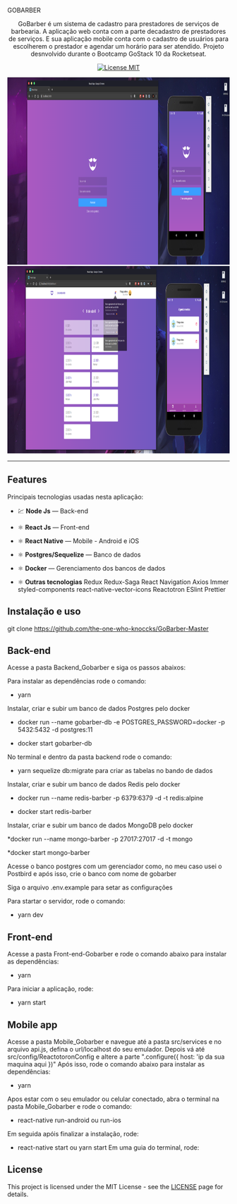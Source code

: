 GOBARBER
</h1>

<p align="center">GoBarber é um sistema de cadastro para prestadores de serviços de barbearia. A aplicação web conta com a parte decadastro de prestadores de serviços. E sua aplicação mobile conta com o cadastro de usuários para escolherem o prestador e agendar um horário para ser atendido. Projeto desnvolvido durante o Bootcamp GoStack 10 da Rocketseat.</p>

<p align="center">
  <a href="https://opensource.org/licenses/MIT">
    <img src="https://img.shields.io/badge/License-MIT-blue.svg" alt="License MIT">
  </a>
</p>

[//]: # (Add your gifs/images here:)
<div>
  <img src="Prev/Gobarber01.png" alt="prev1" height="425">
  <img src="Prev/Gobarber02.png" alt="prev2" height="425">
</div>

<hr />

## Features
[//]: # (Add the features of your project here:)
Principais tecnologias usadas nesta aplicação:

- 💹 **Node Js** — Back-end
- ⚛️ **React Js** — Front-end
- ⚛️ **React Native** — Mobile - Android e iOS
- ⚛️ **Postgres/Sequelize** — Banco de dados
- ⚛️ **Docker** — Gerenciamento dos bancos de dados

- ⚛️ **Outras tecnologias**
Redux
Redux-Saga
React Navigation
Axios
Immer
styled-components
react-native-vector-icons
Reactotron
ESlint
Prettier


## Instalação e uso

git clone https://github.com/the-one-who-knoccks/GoBarber-Master

## Back-end
Acesse a pasta Backend_Gobarber e siga os passos abaixos:

Para instalar as dependências rode o comando:
* yarn

Instalar, criar e subir um banco de dados Postgres pelo docker

* docker run --name gobarber-db -e POSTGRES_PASSWORD=docker -p 5432:5432 -d postgres:11

* docker start gobarber-db

No terminal e dentro da pasta backend rode o comando:
* yarn sequelize db:migrate para criar as tabelas no bando de dados

Instalar, criar e subir um banco de dados Redis pelo docker

* docker run --name redis-barber -p 6379:6379 -d -t redis:alpine

* docker start redis-barber

Instalar, criar e subir um banco de dados MongoDB pelo docker

*docker run --name mongo-barber -p 27017:27017 -d -t mongo

*docker start mongo-barber

Acesse o banco postgres com um gerenciador como, no meu caso usei o Postbird e após isso,  crie o banco com nome de gobarber

Siga o arquivo .env.example para setar as configurações

Para startar o servidor, rode o comando:
* yarn dev

## Front-end
Acesse a pasta Front-end-Gobarber e rode o comando abaixo para instalar as dependências:
* yarn

Para iniciar a aplicação, rode:
* yarn start

## Mobile app
Acesse a pasta Mobile_Gobarber e navegue até a pasta src/services e no arquivo api.js, defina o url/localhost do seu emulador. Depois vá até src/config/ReactotoronConfig e altere a parte ".configure({ host: 'ip da sua maquina aqui })" Após isso, rode o comando abaixo para instalar as dependências:
* yarn

Apos estar com o seu  emulador ou celular conectado, abra o terminal na pasta Mobile_Gobarber e rode o comando:
* react-native run-android ou run-ios

Em seguida apóis finalizar a instalação, rode: 
* react-native start ou yarn start
Em uma guia do terminal, rode:



## License

This project is licensed under the MIT License - see the [LICENSE](https://opensource.org/licenses/MIT) page for details.


